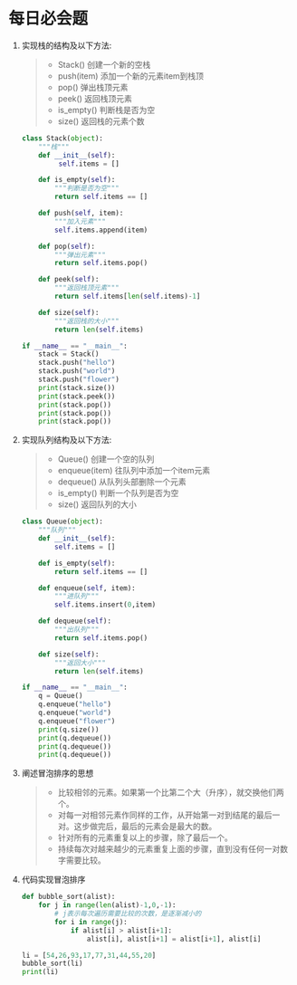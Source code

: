 # 每日必会题

1. 实现栈的结构及以下方法:

   > - Stack() 创建一个新的空栈
   > - push(item) 添加一个新的元素item到栈顶
   > - pop() 弹出栈顶元素
   > - peek() 返回栈顶元素
   > - is_empty() 判断栈是否为空
   > - size() 返回栈的元素个数

   ```python
   class Stack(object):
       """栈"""
       def __init__(self):
            self.items = []
   
       def is_empty(self):
           """判断是否为空"""
           return self.items == []
   
       def push(self, item):
           """加入元素"""
           self.items.append(item)
   
       def pop(self):
           """弹出元素"""
           return self.items.pop()
   
       def peek(self):
           """返回栈顶元素"""
           return self.items[len(self.items)-1]
   
       def size(self):
           """返回栈的大小"""
           return len(self.items)
   
   if __name__ == "__main__":
       stack = Stack()
       stack.push("hello")
       stack.push("world")
       stack.push("flower")
       print(stack.size())
       print(stack.peek())
       print(stack.pop())
       print(stack.pop())
       print(stack.pop())
   ```

2. 实现队列结构及以下方法:

   > - Queue() 创建一个空的队列
   > - enqueue(item) 往队列中添加一个item元素
   > - dequeue() 从队列头部删除一个元素
   > - is_empty() 判断一个队列是否为空
   > - size() 返回队列的大小

   ```python
   class Queue(object):
       """队列"""
       def __init__(self):
           self.items = []
   
       def is_empty(self):
           return self.items == []
   
       def enqueue(self, item):
           """进队列"""
           self.items.insert(0,item)
   
       def dequeue(self):
           """出队列"""
           return self.items.pop()
   
       def size(self):
           """返回大小"""
           return len(self.items)
   
   if __name__ == "__main__":
       q = Queue()
       q.enqueue("hello")
       q.enqueue("world")
       q.enqueue("flower")
       print(q.size())
       print(q.dequeue())
       print(q.dequeue())
       print(q.dequeue())
   ```

   

3. 阐述冒泡排序的思想

   > - 比较相邻的元素。如果第一个比第二个大（升序），就交换他们两个。
   > - 对每一对相邻元素作同样的工作，从开始第一对到结尾的最后一对。这步做完后，最后的元素会是最大的数。
   > - 针对所有的元素重复以上的步骤，除了最后一个。
   > - 持续每次对越来越少的元素重复上面的步骤，直到没有任何一对数字需要比较。

4. 代码实现冒泡排序

   ```python
   def bubble_sort(alist):
       for j in range(len(alist)-1,0,-1):
           # j表示每次遍历需要比较的次数，是逐渐减小的
           for i in range(j):
               if alist[i] > alist[i+1]:
                   alist[i], alist[i+1] = alist[i+1], alist[i]
   
   li = [54,26,93,17,77,31,44,55,20]
   bubble_sort(li)
   print(li)
   ```

   